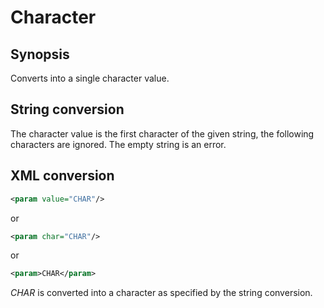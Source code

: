 <h1 class="converter">Character</h1>

## Synopsis

Converts into a single character value.

## String conversion

The character value is the first character of the given string, the following characters are ignored. The empty string is an error.

## XML conversion



```xml
<param value="CHAR"/>
```

or

```xml
<param char="CHAR"/>
```

or

```xml
<param>CHAR</param>
```

 *CHAR* is converted into a character as specified by the string conversion.


